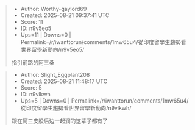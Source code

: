 > - Author: Worthy-gaylord69
> - Created: 2025-08-21 09:37:41 UTC
> - Score: 11
> - ID: n9v5eo5
> - Ups=11 | Downs=0 | Permalink=/r/iwanttorun/comments/1mw65u4/從印度留學生趨勢看世界留學新動向/n9v5eo5/
>
> 指引前路的阿三桑

> - Author: Slight_Eggplant208
> - Created: 2025-08-21 11:48:17 UTC
> - Score: 5
> - ID: n9vlkwh
> - Ups=5 | Downs=0 | Permalink=/r/iwanttorun/comments/1mw65u4/從印度留學生趨勢看世界留學新動向/n9vlkwh/
>
> 跟在阿三皮股后边一起润的这辈子都有了
